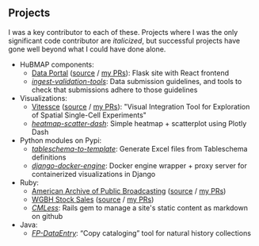 ## Projects

I was a key contributor to each of these. Projects where I was the only significant code contributor are _italicized_, but successful projects have gone well beyond what I could have done alone.

- HuBMAP components:
  - [Data Portal](https://portal.hubmapconsortium.org/) ([source](https://github.com/hubmapconsortium/portal-ui) / [my PRs](https://github.com/hubmapconsortium/portal-ui/pulls?q=is%3Apr+is%3Aclosed+author%3Amccalluc)): Flask site with React frontend
  - [_ingest-validation-tools_](https://github.com/hubmapconsortium/ingest-validation-tools): Data submission guidelines, and tools to check that submissions adhere to those guidelines
- Visualizations:
  - [Vitessce](http://beta.vitessce.io/) ([source](https://github.com/vitessce/vitessce) / [my PRs](https://github.com/vitessce/vitessce/pulls?q=is%3Apr+is%3Aclosed+author%3Amccalluc)): "Visual Integration Tool for Exploration of Spatial Single-Cell Experiments"
  - [_heatmap-scatter-dash_](https://github.com/refinery-platform/heatmap-scatter-dash): Simple heatmap + scatterplot using Plotly Dash
- Python modules on Pypi:
  - [_tableschema-to-template_](https://pypi.org/project/tableschema-to-template/): Generate Excel files from Tableschema definitions
  - [_django-docker-engine_](https://pypi.org/project/django-docker-engine/): Docker engine wrapper + proxy server for containerized visualizations in Django
- Ruby:
  - [American Archive of Public Broadcasting](http://americanarchive.org/) ([source](https://github.com/WGBH-MLA/AAPB2) / [my PRs](https://github.com/WGBH-MLA/AAPB2/pulls?q=is%3Apr+is%3Aclosed+author%3Amccalluc))
  - [WGBH Stock Sales](http://wgbhstocksales.org/) ([source](https://github.com/WGBH-MLA/stock-sales-2) / [my PRs](https://github.com/WGBH-MLA/stock-sales-2/pulls?q=is%3Apr+is%3Aclosed+author%3Amccalluc))
  - [_CMLess_](https://github.com/WGBH-MLA/cmless): Rails gem to manage a site's static content as markdown on github
- Java:
  - [_FP-DataEntry_](https://github.com/mccalluc/FP-DataEntry): “Copy cataloging” tool for natural history collections